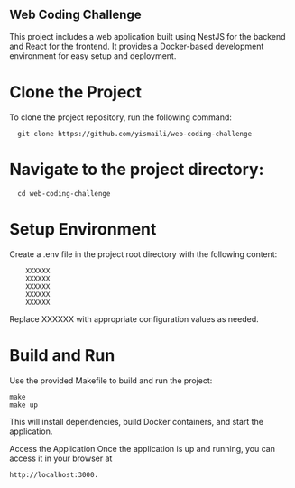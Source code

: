 


## Web Coding Challenge
  This project includes a web application built using NestJS for the backend and React for the frontend. It provides a Docker-based development environment for easy setup and deployment.
  
# Clone the Project
  To clone the project repository, run the following command:
  
      git clone https://github.com/yismaili/web-coding-challenge
# Navigate to the project directory:
  
      cd web-coding-challenge
# Setup Environment
  Create a .env file in the project root directory with the following content:


        XXXXXX
        XXXXXX
        XXXXXX
        XXXXXX
        XXXXXX
Replace XXXXXX with appropriate configuration values as needed.

# Build and Run
Use the provided Makefile to build and run the project:

    make
    make up
This will install dependencies, build Docker containers, and start the application.

Access the Application
Once the application is up and running, you can access it in your browser at 
              
    http://localhost:3000.


